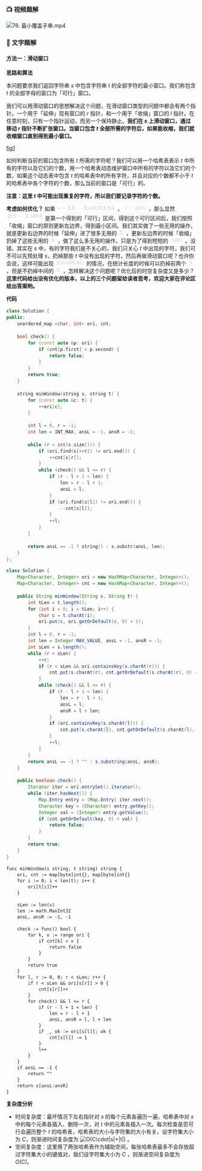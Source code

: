### 📺 视频题解  

![76. 最小覆盖子串.mp4](37fa6129-0eb2-4c1f-a75b-152e1d6b2f5e)

### 📖 文字题解

#### 方法一：滑动窗口

**思路和算法**

本问题要求我们返回字符串 *s* 中包含字符串 *t* 的全部字符的最小窗口。我们称包含 *t* 的全部字母的窗口为「可行」窗口。

我们可以用滑动窗口的思想解决这个问题，在滑动窗口类型的问题中都会有两个指针。一个用于「延伸」现有窗口的 *r* 指针，和一个用于「收缩」窗口的 *l* 指针。在任意时刻，只有一个指针运动，而另一个保持静止。**我们在 *s* 上滑动窗口，通过移动 *r* 指针不断扩张窗口。当窗口包含 *t* 全部所需的字符后，如果能收缩，我们就收缩窗口直到得到最小窗口。**

 [fig1](https://assets.leetcode-cn.com/solution-static/76/76_fig1.gif)

如何判断当前的窗口包含所有 *t* 所需的字符呢？我们可以用一个哈希表表示 *t* 中所有的字符以及它们的个数，用一个哈希表动态维护窗口中所有的字符以及它们的个数，如果这个动态表中包含 *t* 的哈希表中的所有字符，并且对应的个数都不小于 *t* 的哈希表中各个字符的个数，那么当前的窗口是「可行」的。

**注意：这里 *t* 中可能出现重复的字符，所以我们要记录字符的个数。**

**考虑如何优化？** 如果 ![s={\rmXX\cdotsXABCXXXX} ](./p__s_=_{rm_XX_cdots_XABCXXXX}_.png) ， ![t={\rmABC} ](./p__t_=_{rm_ABC}_.png) ，那么显然 ![{\rm\[XX\cdotsXABC\]} ](./p__{rm__XX_cdots_XABC_}_.png)  是第一个得到的「可行」区间，得到这个可行区间后，我们按照「收缩」窗口的原则更新左边界，得到最小区间。我们其实做了一些无用的操作，就是更新右边界的时候「延伸」进了很多无用的 ![\rmX ](./p__rm_X_.png) ，更新左边界的时候「收缩」扔掉了这些无用的 ![\rmX ](./p__rm_X_.png) ，做了这么多无用的操作，只是为了得到短短的 ![\rmABC ](./p__rm_ABC_.png) 。没错，其实在 *s* 中，有的字符我们是不关心的，我们只关心 *t* 中出现的字符，我们可不可以先预处理 *s*，扔掉那些 *t* 中没有出现的字符，然后再做滑动窗口呢？也许你会说，这样可能出现 ![\rmXXABXXC ](./p__rm_XXABXXC_.png)  的情况，在统计长度的时候可以扔掉前两个 ![\rmX ](./p__rm_X_.png) ，但是不扔掉中间的 ![\rmX ](./p__rm_X_.png) ，怎样解决这个问题呢？优化后的时空复杂度又是多少？**这里代码给出没有优化的版本，以上的三个问题留给读者思考，欢迎大家在评论区给出答案哟。**

**代码**

```cpp [sol1-C++]
class Solution {
public:
    unordered_map <char, int> ori, cnt;

    bool check() {
        for (const auto &p: ori) {
            if (cnt[p.first] < p.second) {
                return false;
            }
        }
        return true;
    }

    string minWindow(string s, string t) {
        for (const auto &c: t) {
            ++ori[c];
        }

        int l = 0, r = -1;
        int len = INT_MAX, ansL = -1, ansR = -1;

        while (r < int(s.size())) {
            if (ori.find(s[++r]) != ori.end()) {
                ++cnt[s[r]];
            }
            while (check() && l <= r) {
                if (r - l + 1 < len) {
                    len = r - l + 1;
                    ansL = l;
                }
                if (ori.find(s[l]) != ori.end()) {
                    --cnt[s[l]];
                }
                ++l;
            }
        }

        return ansL == -1 ? string() : s.substr(ansL, len);
    }
};
```

```Java [sol1-Java]
class Solution {
    Map<Character, Integer> ori = new HashMap<Character, Integer>();
    Map<Character, Integer> cnt = new HashMap<Character, Integer>();

    public String minWindow(String s, String t) {
        int tLen = t.length();
        for (int i = 0; i < tLen; i++) {
            char c = t.charAt(i);
            ori.put(c, ori.getOrDefault(c, 0) + 1);
        }
        int l = 0, r = -1;
        int len = Integer.MAX_VALUE, ansL = -1, ansR = -1;
        int sLen = s.length();
        while (r < sLen) {
            ++r;
            if (r < sLen && ori.containsKey(s.charAt(r))) {
                cnt.put(s.charAt(r), cnt.getOrDefault(s.charAt(r), 0) + 1);
            }
            while (check() && l <= r) {
                if (r - l + 1 < len) {
                    len = r - l + 1;
                    ansL = l;
                    ansR = l + len;
                }
                if (ori.containsKey(s.charAt(l))) {
                    cnt.put(s.charAt(l), cnt.getOrDefault(s.charAt(l), 0) - 1);
                }
                ++l;
            }
        }
        return ansL == -1 ? "" : s.substring(ansL, ansR);
    }

    public boolean check() {
        Iterator iter = ori.entrySet().iterator(); 
        while (iter.hasNext()) { 
            Map.Entry entry = (Map.Entry) iter.next(); 
            Character key = (Character) entry.getKey(); 
            Integer val = (Integer) entry.getValue(); 
            if (cnt.getOrDefault(key, 0) < val) {
                return false;
            }
        } 
        return true;
    }
}
```

```golang [sol1-Golang]
func minWindow(s string, t string) string {
    ori, cnt := map[byte]int{}, map[byte]int{}
    for i := 0; i < len(t); i++ {
        ori[t[i]]++
    }

    sLen := len(s)
    len := math.MaxInt32
    ansL, ansR := -1, -1

    check := func() bool {
        for k, v := range ori {
            if cnt[k] < v {
                return false
            }
        }
        return true
    }
    for l, r := 0, 0; r < sLen; r++ {
        if r < sLen && ori[s[r]] > 0 {
            cnt[s[r]]++
        }
        for check() && l <= r {
            if (r - l + 1 < len) {
                len = r - l + 1
                ansL, ansR = l, l + len
            }
            if _, ok := ori[s[l]]; ok {
                cnt[s[l]] -= 1
            }
            l++
        }
    }
    if ansL == -1 {
        return ""
    }
    return s[ansL:ansR]
}
```

**复杂度分析**

+ 时间复杂度：最坏情况下左右指针对 *s* 的每个元素各遍历一遍，哈希表中对 *s* 中的每个元素各插入、删除一次，对 *t* 中的元素各插入一次。每次检查是否可行会遍历整个 *t* 的哈希表，哈希表的大小与字符集的大小有关，设字符集大小为 *C*，则渐进时间复杂度为 ![O(C\cdot|s|+|t|) ](./p__O_Ccdot_|s|_+_|t|__.png) 。
+ 空间复杂度：这里用了两张哈希表作为辅助空间，每张哈希表最多不会存放超过字符集大小的键值对，我们设字符集大小为 *C* ，则渐进空间复杂度为 *O(C)*。